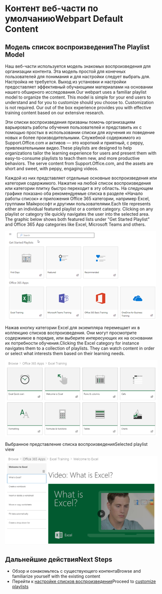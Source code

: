 # <a name="webpart-default-content"></a><span data-ttu-id="55524-101">Контент веб-части по умолчанию</span><span class="sxs-lookup"><span data-stu-id="55524-101">Webpart Default Content</span></span>

## <a name="the-playlist-model"></a><span data-ttu-id="55524-102">Модель список воспроизведения</span><span class="sxs-lookup"><span data-stu-id="55524-102">The Playlist Model</span></span>

<span data-ttu-id="55524-p101">Наш веб-части используется модель знакомых воспроизведения для организации контента.  Эта модель простой для конечных пользователей для понимания и для настройки следует выбрать для.  Настройка не требуется.  Выход из установки и настройки предоставляет эффективный обучающими материалами на основании нашего обширного исследования.</span><span class="sxs-lookup"><span data-stu-id="55524-p101">Our webpart uses a familiar playlist model to organize the content.  This model is simple for your end users to understand and for you to customize should you choose to.  Customization is not required.  Our out of the box experience provides you with effective training content based on our extensive research.</span></span>

<span data-ttu-id="55524-p102">Эти списки воспроизведения призваны помочь организациям варьировать работы обучения пользователей и представить их с помощью простых в использовании списки для изучения их поведение новых и более производительными. Служебной содержимого из Support.Office.com и активов — это короткий и приятный, с peppy, привлекательными видео.</span><span class="sxs-lookup"><span data-stu-id="55524-p102">These playlists are designed to help organizations tailor the learning experience for users and present them with easy-to-consume playlists to teach them new, and more productive behaviors. The serve content from Support.Office.com, and the assets are short and sweet, with peppy, engaging videos.</span></span> 

<span data-ttu-id="55524-p103">Каждой из них представляет отдельные основные воспроизведения или категория содержимого. Нажатие на любой список воспроизведения или категории плитку быстро переходит в эту область. На следующем графике показано оба рекомендуемые списка в разделе «Начало работы список» и приложения Office 365 категории, например Excel, группами Майкрософт и другими пользователями.</span><span class="sxs-lookup"><span data-stu-id="55524-p103">Each tile represents either an individual featured playlist or a content category. Clicking on any playlist or category tile quickly navigates the user into the selected area. The graphic below shows both featured lists under "Get Started Playlist" and Office 365 App categories like Excel, Microsoft Teams and others.</span></span> 

![Представление по умолчанию веб-части](media/clo365addwebpart.png)

<span data-ttu-id="55524-p104">Нажав кнопку категории Excel для экземпляра перемещает их в коллекцию списков воспроизведения.  Они могут просмотрите содержимое в порядке, или выберите интересующих их на основании их потребности обучения.</span><span class="sxs-lookup"><span data-stu-id="55524-p104">Clicking the Excel category for instance navigates them to a collection of playlists.  They can watch content in order or select what interests them based on their learning needs.</span></span> 

![Список воспроизведения веб-части](media/clo365exceltraining.png)

<span data-ttu-id="55524-116">Выбранное представление списка воспроизведения</span><span class="sxs-lookup"><span data-stu-id="55524-116">Selected playlist view</span></span>

![Список воспроизведения Excel](media/clo365excelplaylist.png)

## <a name="next-steps"></a><span data-ttu-id="55524-118">Дальнейшие действия</span><span class="sxs-lookup"><span data-stu-id="55524-118">Next Steps</span></span>

- <span data-ttu-id="55524-119">Обзор и ознакомьтесь с существующего контента</span><span class="sxs-lookup"><span data-stu-id="55524-119">Browse and familiarize yourself with the existing content</span></span>
- <span data-ttu-id="55524-120">Перейти к [настройке списков воспроизведения](customplaylists.md)</span><span class="sxs-lookup"><span data-stu-id="55524-120">Proceed to [customize playlists](customplaylists.md)</span></span>